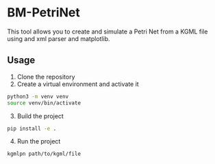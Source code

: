 # BM-PetriNet

This tool allows you to create and simulate a Petri Net from a KGML file using and xml parser and matplotlib.

## Usage

1. Clone the repository
2. Create a virtual environment and activate it
```bash
python3 -m venv venv
source venv/bin/activate
```
3. Build the project
```bash
pip install -e .
```
4. Run the project
```bash
kgmlpn path/to/kgml/file
```
